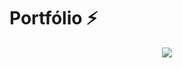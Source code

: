 # Portfólio ⚡️

<center><img src="https://user-images.githubusercontent.com/72363220/192878359-5f0750a4-cd6c-42d9-9acd-7fd1436ac947.png" /></center>

